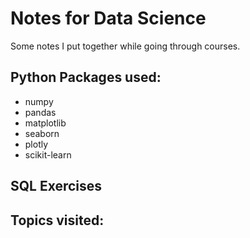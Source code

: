 
# Notes for Data Science 
Some notes I put together while going through courses.

## Python Packages used:
* numpy
* pandas
* matplotlib
* seaborn
* plotly
* scikit-learn

## SQL Exercises

## Topics visited:
